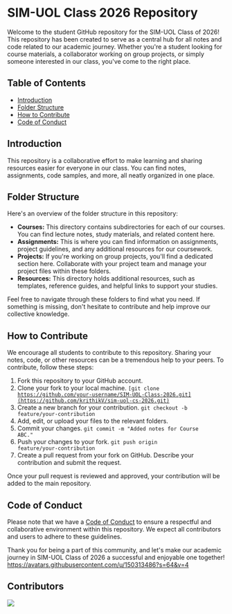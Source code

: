 # SIM-UOL Class 2026 Repository

Welcome to the student GitHub repository for the SIM-UOL Class of 2026! This repository has been created to serve as a central hub for all notes and code related to our academic journey. Whether you're a student looking for course materials, a collaborator working on group projects, or simply someone interested in our class, you've come to the right place.

## Table of Contents

- [Introduction](#introduction)
- [Folder Structure](#folder-structure)
- [How to Contribute](#how-to-contribute)
- [Code of Conduct](#code-of-conduct)

## Introduction

This repository is a collaborative effort to make learning and sharing resources easier for everyone in our class. You can find notes, assignments, code samples, and more, all neatly organized in one place.

## Folder Structure

Here's an overview of the folder structure in this repository:

- **Courses:** This directory contains subdirectories for each of our courses. You can find lecture notes, study materials, and related content here.
- **Assignments:** This is where you can find information on assignments, project guidelines, and any additional resources for our coursework.
- **Projects:** If you're working on group projects, you'll find a dedicated section here. Collaborate with your project team and manage your project files within these folders.
- **Resources:** This directory holds additional resources, such as templates, reference guides, and helpful links to support your studies.

Feel free to navigate through these folders to find what you need. If something is missing, don't hesitate to contribute and help improve our collective knowledge.

## How to Contribute

We encourage all students to contribute to this repository. Sharing your notes, code, or other resources can be a tremendous help to your peers. To contribute, follow these steps:

1. Fork this repository to your GitHub account.
2. Clone your fork to your local machine.
<code>[git clone https://github.com/your-username/SIM-UOL-Class-2026.git](https://github.com/krithikV/sim-uol-cs-2026.git)</code>
3. Create a new branch for your contribution.
<code>git checkout -b feature/your-contribution</code>
4. Add, edit, or upload your files to the relevant folders.
5. Commit your changes.
<code>git commit -m "Added notes for Course ABC."</code>
6. Push your changes to your fork.
<code>git push origin feature/your-contribution</code>
7. Create a pull request from your fork on GitHub. Describe your contribution and submit the request.

Once your pull request is reviewed and approved, your contribution will be added to the main repository.

## Code of Conduct

Please note that we have a [Code of Conduct](CODE_OF_CONDUCT.md) to ensure a respectful and collaborative environment within this repository. We expect all contributors and users to adhere to these guidelines.

Thank you for being a part of this community, and let's make our academic journey in SIM-UOL Class of 2026 a successful and enjoyable one together!
https://avatars.githubusercontent.com/u/150313486?s=64&v=4
## Contributors
[![](https://avatars.githubusercontent.com/u/150313486?s=64&v=4)](https://github.com/TVickram)




